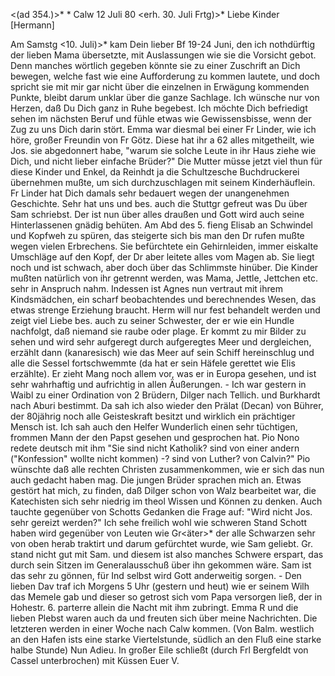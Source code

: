 <(ad 354.)>* <Montg>* Calw 12 Juli 80
 <erh. 30. Juli Frtg)>*
Liebe Kinder [Hermann]

Am Samstg <10. Juli)>* kam Dein lieber Bf 19-24 Juni, den ich nothdürftig der lieben Mama übersetzte, mit Auslassungen wie sie die Vorsicht gebot. Denn manches wörtlich gegeben könnte sie zu einer Zuschrift an Dich bewegen, welche fast wie eine Aufforderung zu kommen lautete, und doch spricht sie mit mir gar nicht über die einzelnen in Erwägung kommenden Punkte, bleibt darum unklar über die ganze Sachlage. Ich wünsche nur von Herzen, daß Du Dich ganz in Ruhe begebest. Ich möchte Dich befriedigt sehen im nächsten Beruf und fühle etwas wie Gewissensbisse, wenn der Zug zu uns Dich darin stört. Emma war diesmal bei einer Fr Linder, wie ich höre, großer Freundin von Fr Götz. Diese hat ihr a 62 alles mitgetheilt, wie Jos. sie abgedonnert habe, "warum sie solche Leute in ihr Haus ziehe wie Dich, und nicht lieber einfache Brüder?" Die Mutter müsse jetzt viel thun für diese Kinder und Enkel, da Reinhdt ja die Schultzesche Buchdruckerei übernehmen mußte, um sich durchzuschlagen mit seinem Kinderhäuflein. Fr Linder hat Dich damals sehr bedauert wegen der unangenehmen Geschichte. 
Sehr hat uns und bes. auch die Stuttgr gefreut was Du über Sam schriebst. Der ist nun über alles draußen und Gott wird auch seine Hinterlassenen gnädig behüten. Am Abd des 5. fieng Elisab an Schwindel und Kopfweh zu spüren, das steigerte sich bis man den Dr rufen mußte wegen vielen Erbrechens. Sie befürchtete ein Gehirnleiden, immer eiskalte Umschläge auf den Kopf, der Dr aber leitete alles vom Magen ab. Sie liegt noch und ist schwach, aber doch über das Schlimmste hinüber. Die Kinder mußten natürlich von ihr getrennt werden, was Mama, Jettle, Jettchen etc. sehr in Anspruch nahm. Indessen ist Agnes nun vertraut mit ihrem Kindsmädchen, ein scharf beobachtendes und berechnendes Wesen, das etwas strenge Erziehung braucht. Herm will nur fest behandelt werden und zeigt viel Liebe bes. auch zu seiner Schwester, der er wie ein Hundle nachfolgt, daß niemand sie raube oder plage. Er kommt zu mir Bilder zu sehen und wird sehr aufgeregt durch aufgeregtes Meer und dergleichen, erzählt dann (kanaresisch) wie das Meer auf sein Schiff hereinschlug und alle die Sessel fortschwemmte (da hat er sein Häfele gerettet wie Elis erzählte). Er zieht Mang noch allem vor, was er in Europa gesehen, und ist sehr wahrhaftig und aufrichtig in allen Äußerungen. - Ich war gestern in Waibl zu einer Ordination von 2 Brüdern, Dilger nach Tellich. und Burkhardt nach Aburi bestimmt. Da sah ich also wieder den Prälat (Decan) von Bührer, der 80jährig noch alle Geisteskraft besitzt und wirklich ein prächtiger Mensch ist. Ich sah auch den Helfer Wunderlich einen sehr tüchtigen, frommen Mann der den Papst gesehen und gesprochen hat. Pio Nono redete deutsch mit ihm "Sie sind nicht Katholik? sind von einer andern ("Konfession" wollte nicht kommen) -? sind von Luther? von Calvin?" Pio wünschte daß alle rechten Christen zusammenkommen, wie er sich das nun auch gedacht haben mag. Die jungen Brüder sprachen mich an. Etwas gestört hat mich, zu finden, daß Dilger schon von Walz bearbeitet war, die Katechisten sich sehr niedrig im theol Wissen und Können zu denken. Auch tauchte gegenüber von Schotts Gedanken die Frage auf: "Wird nicht Jos. sehr gereizt werden?" Ich sehe freilich wohl wie schweren Stand Schott haben wird gegenüber von Leuten wie Gr<äter>* der alle Schwarzen sehr von oben herab traktirt und darum gefürchtet wurde, wie Sam geliebt. Gr. stand nicht gut mit Sam. und diesem ist also manches Schwere erspart, das durch sein Sitzen im Generalausschuß über ihn gekommen wäre. Sam ist das sehr zu gönnen, für Ind selbst wird Gott anderweitig sorgen. - Den lieben Dav traf ich Morgens 5 Uhr (gestern und heut) wie er seinem Wilh das Memele gab und dieser so getrost sich vom Papa versorgen ließ, der in Hohestr. 6. parterre allein die Nacht mit ihm zubringt. Emma R und die lieben Plebst waren auch da und freuten sich über meine Nachrichten. Die letzteren werden in einer Woche nach Calw kommen. (Von Balm. westlich an den Hafen ists eine starke Viertelstunde, südlich an den Fluß eine starke halbe Stunde) Nun Adieu. In großer Eile schließt (durch Frl Bergfeldt von Cassel unterbrochen) mit Küssen
 Euer V.
